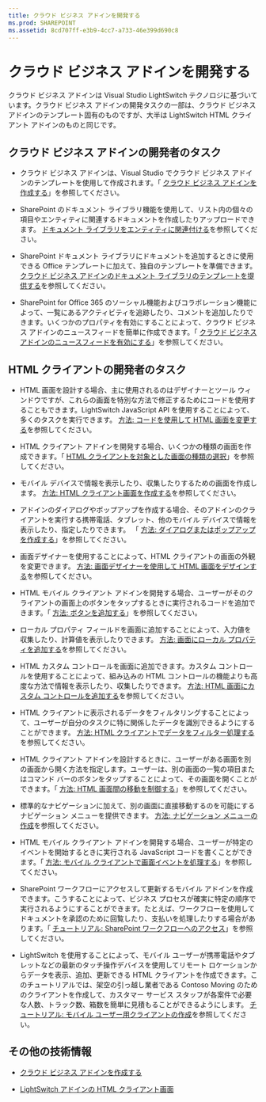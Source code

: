 ```yaml
---
title: クラウド ビジネス アドインを開発する
ms.prod: SHAREPOINT
ms.assetid: 8cd707ff-e3b9-4cc7-a733-46e399d690c8
---
```



# クラウド ビジネス アドインを開発する
 クラウド ビジネス アドインは Visual Studio LightSwitch テクノロジに基づいています。クラウド ビジネス アドインの開発タスクの一部は、クラウド ビジネス アドインのテンプレート固有のものですが、大半は LightSwitch HTML クライアント アドインのものと同じです。
## クラウド ビジネス アドインの開発者のタスク


- クラウド ビジネス アドインは、Visual Studio でクラウド ビジネス アドインのテンプレートを使用して作成されます。「 [クラウド ビジネス アドインを作成する](create-a-cloud-business-add-in.md)」を参照してください。


- SharePoint のドキュメント ライブラリ機能を使用して、リスト内の個々の項目やエンティティに関連するドキュメントを作成したりアップロードできます。 [ドキュメント ライブラリをエンティティに関連付ける](associate-a-document-library-with-an-entity.md)を参照してください。


- SharePoint ドキュメント ライブラリにドキュメントを追加するときに使用できる Office テンプレートに加えて、独自のテンプレートを準備できます。 [クラウド ビジネス アドインのドキュメント ライブラリのテンプレートを提供する](provide-a-template-for-a-document-library-in-a-cloud-business-add-in.md)を参照してください。


- SharePoint for Office 365 のソーシャル機能およびコラボレーション機能によって、一覧にあるアクティビティを追跡したり、コメントを追加したりできます。いくつかのプロパティを有効にすることによって、クラウド ビジネス アドインのニュースフィードを簡単に作成できます。「 [クラウド ビジネス アドインのニュースフィードを有効にする](enable-a-newsfeed-for-a-cloud-business-add-in.md)」を参照してください。



## HTML クライアントの開発者のタスク


- HTML 画面を設計する場合、主に使用されるのはデザイナーとツール ウィンドウですが、これらの画面を特別な方法で修正するためにコードを使用することもできます。LightSwitch JavaScript API を使用することによって、多くのタスクを実行できます。 [方法: コードを使用して HTML 画面を変更する](http://msdn.microsoft.com/ja-jp/library/jj733572.aspx)を参照してください。


- HTML クライアント アドインを開発する場合、いくつかの種類の画面を作成できます。「 [HTML クライアントを対象とした画面の種類の選択](http://msdn.microsoft.com/ja-jp/library/jj713590.aspx)」を参照してください。


- モバイル デバイスで情報を表示したり、収集したりするための画面を作成します。 [方法: HTML クライアント画面を作成する](http://msdn.microsoft.com/ja-jp/library/jj713589.aspx)を参照してください。


- アドインのダイアログやポップアップを作成する場合、そのアドインのクライアントを実行する携帯電話、タブレット、他のモバイル デバイスで情報を表示したり、指定したりできます。 「 [方法: ダイアログまたはポップアップを作成する](http://msdn.microsoft.com/ja-jp/library/jj713587.aspx)」を参照してください。


- 画面デザイナーを使用することによって、HTML クライアントの画面の外観を変更できます。 [方法: 画面デザイナーを使用して HTML 画面をデザインする](http://msdn.microsoft.com/ja-jp/library/jj733575.aspx)を参照してください。


- HTML モバイル クライアント アドインを開発する場合、ユーザーがそのクライアントの画面上のボタンをタップするときに実行されるコードを追加できます。「 [方法: ボタンを追加する](http://msdn.microsoft.com/ja-jp/library/jj733573.aspx)」を参照してください。


- ローカル プロパティ フィールドを画面に追加することによって、入力値を収集したり、計算値を表示したりできます。 [方法: 画面にローカル プロパティを追加する](http://msdn.microsoft.com/ja-jp/library/jj733571.aspx)を参照してください。


- HTML カスタム コントロールを画面に追加できます。カスタム コントロールを使用することによって、組み込みの HTML コントロールの機能よりも高度な方法で情報を表示したり、収集したりできます。 [方法: HTML 画面にカスタム コントロールを追加する](http://msdn.microsoft.com/ja-jp/library/jj733569.aspx)を参照してください。


- HTML クライアントに表示されるデータをフィルタリングすることによって、ユーザーが自分のタスクに特に関係したデータを識別できるようにすることができます。 [方法: HTML クライアントでデータをフィルター処理する](http://msdn.microsoft.com/ja-jp/library/jj733574.aspx)を参照してください。


- HTML クライアント アドインを設計するときに、ユーザーがある画面を別の画面から開く方法を指定します。ユーザーは、別の画面の一覧の項目またはコマンド バーのボタンをタップすることによって、その画面を開くことができます。「 [方法: HTML 画面間の移動を制御する](http://msdn.microsoft.com/ja-jp/library/jj733570.aspx)」を参照してください。


- 標準的なナビゲーションに加えて、別の画面に直接移動するのを可能にするナビゲーション メニューを提供できます。 [方法: ナビゲーション メニューの作成](http://msdn.microsoft.com/ja-jp/library/dn546744.aspx)を参照してください。


- HTML モバイル クライアント アドインを開発する場合、ユーザーが特定のイベントを開始するときに実行される JavaScript コードを書くことができます。「 [方法: モバイル クライアントで画面イベントを処理する](http://msdn.microsoft.com/ja-jp/library/jj863131.aspx)」を参照してください。


- SharePoint ワークフローにアクセスして更新するモバイル アドインを作成できます。こうすることによって、ビジネス プロセスが確実に特定の順序で実行されるようにすることができます。たとえば、ワークフローを使用してドキュメントを承認のために回覧したり、支払いを処理したりする場合があります。「 [チュートリアル: SharePoint ワークフローへのアクセス](http://msdn.microsoft.com/ja-jp/library/dn282437.aspx)」を参照してください。


- LightSwitch を使用することによって、モバイル ユーザーが携帯電話やタブレットなどの最新のタッチ操作デバイスを使用してリモート ロケーションからデータを表示、追加、更新できる HTML クライアントを作成できます。このチュートリアルでは、架空の引っ越し業者である Contoso Moving のためのクライアントを作成して、カスタマー サービス スタッフが各案件で必要な人数、トラック数、箱数を簡単に見積もることができるようにします。 [チュートリアル: モバイル ユーザー用クライアントの作成](http://msdn.microsoft.com/ja-jp/library/jj674624.aspx)を参照してください。



## その他の技術情報
<a name="bk_addresources"> </a>


-  [クラウド ビジネス アドインを作成する](create-cloud-business-add-ins.md)


-  [LightSwitch アドインの HTML クライアント画面](http://msdn.microsoft.com/ja-jp/library/jj674623.aspx)



